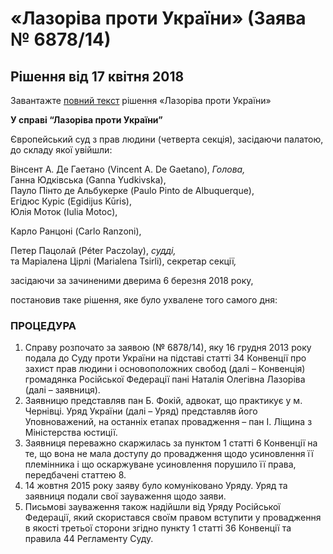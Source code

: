 # «Лазоріва проти України» (Заява № 6878/14)
## Рішення від 17 квітня 2018

<div class="eoz-wrap">
  <div class="eoz-text">
    <p style="margin-bottom: 0;">Завантажте <a href="./Lazoriva.pdf" target="_blank">повний текст</a> рішення «Лазоріва проти України»</p>
  </div>
</div>

<p>
    <strong>У справі “Лазоріва проти України” </strong>
</p>
<p>
    Європейський суд з прав людини (четверта секція), засідаючи палатою, до
    складу якої увійшли:
</p>
<p>
    Вінсент А. Де Гаетано (Vincent A. De Gaetano),
    <em>
        Голова,
        <br/>
    </em>
    Ганна Юдківська (Ganna Yudkivska),
    <em>
        <br/>
    </em>
    Пауло Пінто де Альбукерке (Paulo Pinto de Albuquerque),
    <em>
        <br/>
    </em>
    Егідюс Куріс (Egidijus Kūris),
    <em>
        <br/>
    </em>
    Юлія Моток (Iulia Motoc),
</p>
<p>
    Карло Ранцоні (Carlo Ranzoni),
</p>
<p>
    Петер Пацолай (Péter Paczolay),
    <em>
        судді,
        <br/>
    </em>
    та Маріалена Цірлі (Marialena Tsirli), секретар секції<em>,</em>
</p>
<p>
    засідаючи за зачиненими дверима 6 березня 2018 року,
</p>
<p>
    постановив таке рішення, яке було ухвалене того самого дня:
</p>

<h3>ПРОЦЕДУРА</h3>
<ol start="1">
<li>Справу розпочато за заявою (№ 6878/14), яку 16 грудня 2013 року подала
    до Суду проти України на підставі статті 34 Конвенції про захист прав
    людини і основоположних свобод (далі – Конвенція) громадянка Російської
    Федерації пані Наталія Олегівна Лазоріва (далі – заявниця).
</li>
<li>
	Заявницю представляв пан Б. Фокій, адвокат, що практикує у м. Чернівці.
    Уряд України (далі – Уряд) представляв його Уповноважений, на останніх
    етапах провадження – пан І. Ліщина з Міністерства юстиції.
</li>
<li>
    Заявниця переважно скаржилась за пунктом 1 статті 6 Конвенції на те, що
    вона не мала доступу до провадження щодо усиновлення її племінника і що
    оскаржуване усиновлення порушило її права, передбачені статтею 8.
</li>
<li>
	14 жовтня 2015 року заяву було комуніковано Уряду. Уряд та заявниця
    подали свої зауваження щодо заяви.
</li>
<li>Письмові зауваження також надійшли від Уряду Російської Федерації, який
    скористався своїм правом вступити у провадження в якості третьої сторони
    згідно пункту 1 статті 36 Конвенції та правила 44 Регламенту Суду.
</li>
</ol>